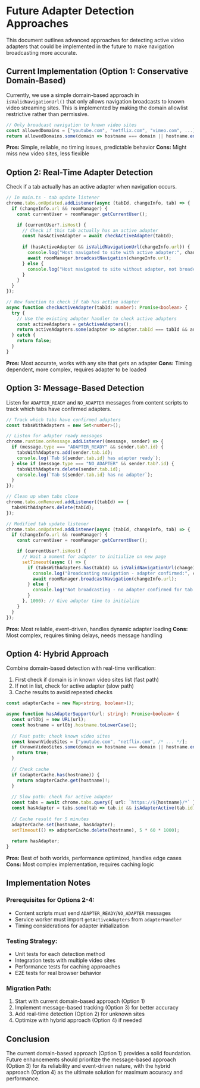 # Future Adapter Detection Approaches

This document outlines advanced approaches for detecting active video adapters that could be implemented in the future to make navigation broadcasting more accurate.

## Current Implementation (Option 1: Conservative Domain-Based)

Currently, we use a simple domain-based approach in `isValidNavigationUrl()` that only allows navigation broadcasts to known video streaming sites. This is implemented by making the domain allowlist restrictive rather than permissive.

```typescript
// Only broadcast navigation to known video sites
const allowedDomains = ["youtube.com", "netflix.com", "vimeo.com", ...];
return allowedDomains.some(domain => hostname === domain || hostname.endsWith(`.${domain}`));
```

**Pros:** Simple, reliable, no timing issues, predictable behavior
**Cons:** Might miss new video sites, less flexible

## Option 2: Real-Time Adapter Detection

Check if a tab actually has an active adapter when navigation occurs.

```typescript
// In main.ts - tab update listener
chrome.tabs.onUpdated.addListener(async (tabId, changeInfo, tab) => {
  if (changeInfo.url && roomManager) {
    const currentUser = roomManager.getCurrentUser();

    if (currentUser?.isHost) {
      // Check if this tab actually has an active adapter
      const hasActiveAdapter = await checkActiveAdapter(tabId);
      
      if (hasActiveAdapter && isValidNavigationUrl(changeInfo.url)) {
        console.log("Host navigated to site with active adapter:", changeInfo.url);
        await roomManager.broadcastNavigation(changeInfo.url);
      } else {
        console.log("Host navigated to site without adapter, not broadcasting:", changeInfo.url);
      }
    }
  }
});

// New function to check if tab has active adapter
async function checkActiveAdapter(tabId: number): Promise<boolean> {
  try {
    // Use the existing adapter handler to check active adapters
    const activeAdapters = getActiveAdapters();
    return activeAdapters.some(adapter => adapter.tabId === tabId && adapter.connected);
  } catch {
    return false;
  }
}
```

**Pros:** Most accurate, works with any site that gets an adapter
**Cons:** Timing dependent, more complex, requires adapter to be loaded

## Option 3: Message-Based Detection

Listen for `ADAPTER_READY` and `NO_ADAPTER` messages from content scripts to track which tabs have confirmed adapters.

```typescript
// Track which tabs have confirmed adapters
const tabsWithAdapters = new Set<number>();

// Listen for adapter ready messages
chrome.runtime.onMessage.addListener((message, sender) => {
  if (message.type === "ADAPTER_READY" && sender.tab?.id) {
    tabsWithAdapters.add(sender.tab.id);
    console.log(`Tab ${sender.tab.id} has adapter ready`);
  } else if (message.type === "NO_ADAPTER" && sender.tab?.id) {
    tabsWithAdapters.delete(sender.tab.id);
    console.log(`Tab ${sender.tab.id} has no adapter`);
  }
});

// Clean up when tabs close
chrome.tabs.onRemoved.addListener((tabId) => {
  tabsWithAdapters.delete(tabId);
});

// Modified tab update listener
chrome.tabs.onUpdated.addListener(async (tabId, changeInfo, tab) => {
  if (changeInfo.url && roomManager) {
    const currentUser = roomManager.getCurrentUser();

    if (currentUser?.isHost) {
      // Wait a moment for adapter to initialize on new page
      setTimeout(async () => {
        if (tabsWithAdapters.has(tabId) && isValidNavigationUrl(changeInfo.url)) {
          console.log("Broadcasting navigation - adapter confirmed:", changeInfo.url);
          await roomManager.broadcastNavigation(changeInfo.url);
        } else {
          console.log("Not broadcasting - no adapter confirmed for tab:", tabId);
        }
      }, 1000); // Give adapter time to initialize
    }
  }
});
```

**Pros:** Most reliable, event-driven, handles dynamic adapter loading
**Cons:** Most complex, requires timing delays, needs message handling

## Option 4: Hybrid Approach

Combine domain-based detection with real-time verification:

1. First check if domain is in known video sites list (fast path)
2. If not in list, check for active adapter (slow path)
3. Cache results to avoid repeated checks

```typescript
const adapterCache = new Map<string, boolean>();

async function hasAdapterSupport(url: string): Promise<boolean> {
  const urlObj = new URL(url);
  const hostname = urlObj.hostname.toLowerCase();
  
  // Fast path: check known video sites
  const knownVideoSites = ["youtube.com", "netflix.com", /* ... */];
  if (knownVideoSites.some(domain => hostname === domain || hostname.endsWith(`.${domain}`))) {
    return true;
  }
  
  // Check cache
  if (adapterCache.has(hostname)) {
    return adapterCache.get(hostname)!;
  }
  
  // Slow path: check for active adapter
  const tabs = await chrome.tabs.query({ url: `https://${hostname}/*` });
  const hasAdapter = tabs.some(tab => tab.id && isAdapterActive(tab.id));
  
  // Cache result for 5 minutes
  adapterCache.set(hostname, hasAdapter);
  setTimeout(() => adapterCache.delete(hostname), 5 * 60 * 1000);
  
  return hasAdapter;
}
```

**Pros:** Best of both worlds, performance optimized, handles edge cases
**Cons:** Most complex implementation, requires caching logic

## Implementation Notes

### Prerequisites for Options 2-4:
- Content scripts must send `ADAPTER_READY`/`NO_ADAPTER` messages
- Service worker must import `getActiveAdapters` from `adapterHandler`
- Timing considerations for adapter initialization

### Testing Strategy:
- Unit tests for each detection method
- Integration tests with multiple video sites
- Performance tests for caching approaches
- E2E tests for real browser behavior

### Migration Path:
1. Start with current domain-based approach (Option 1)
2. Implement message-based tracking (Option 3) for better accuracy
3. Add real-time detection (Option 2) for unknown sites
4. Optimize with hybrid approach (Option 4) if needed

## Conclusion

The current domain-based approach (Option 1) provides a solid foundation. Future enhancements should prioritize the message-based approach (Option 3) for its reliability and event-driven nature, with the hybrid approach (Option 4) as the ultimate solution for maximum accuracy and performance.